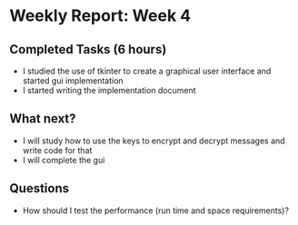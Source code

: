 # Weekly Report: Week 4

## Completed Tasks (6 hours)
* I studied the use of tkinter to create a graphical user interface and started gui implementation
* I started writing the implementation document

## What next?
* I will study how to use the keys to encrypt and decrypt messages and write code for that
* I will complete the gui

## Questions
* How should I test the performance (run time and space requirements)?


